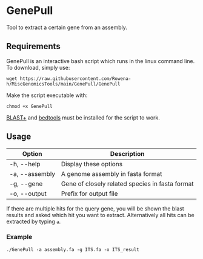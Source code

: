 # GenePull

Tool to extract a certain gene from an assembly.

## Requirements

GenePull is an interactive bash script which runs in the linux command line. To download, simply use:

```
wget https://raw.githubusercontent.com/Rowena-h/MiscGenomicsTools/main/GenePull/GenePull
```

Make the script executable with:

```
chmod +x GenePull
```

[BLAST+](https://blast.ncbi.nlm.nih.gov/Blast.cgi?CMD=Web&PAGE_TYPE=BlastDocs&DOC_TYPE=Download) and [bedtools](https://bedtools.readthedocs.io/en/latest/) must be installed for the script to work.

## Usage

Option | Description
------ | -----------
-h, --help | Display these options
-a, --assembly | A genome assembly in fasta format
-g, --gene | Gene of closely related species in fasta format
-o, --output | Prefix for output file

If there are multiple hits for the query gene, you will be shown the blast results and asked which hit you want to extract. Alternatively all hits can be extracted by typing `a`.

### Example

```
./GenePull -a assembly.fa -g ITS.fa -o ITS_result
```
